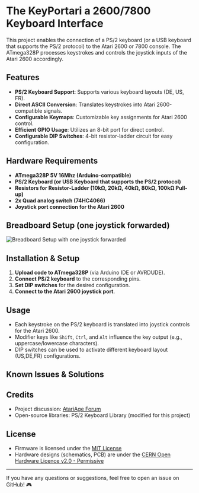 # The KeyPortari a 2600/7800 Keyboard Interface

This project enables the connection of a PS/2 keyboard (or a USB keyboard that supports the PS/2 protocol) to the Atari 2600 or 7800 console. The ATmega328P processes keystrokes and controls the joystick inputs of the Atari 2600 accordingly.

## Features
- **PS/2 Keyboard Support**: Supports various keyboard layouts (DE, US, FR).
- **Direct ASCII Conversion**: Translates keystrokes into Atari 2600-compatible signals.
- **Configurable Keymaps**: Customizable key assignments for Atari 2600 control.
- **Efficient GPIO Usage**: Utilizes an 8-bit port for direct control.
- **Configurable DIP Switches**: 4-bit resistor-ladder circuit for easy configuration.

## Hardware Requirements
- **ATmega328P 5V 16Mhz (Arduino-compatible)**
- **PS/2 Keyboard (or USB Keyboard that supports the PS/2 protocol)**
- **Resistors for Resistor-Ladder (10kΩ, 20kΩ, 40kΩ, 80kΩ, 100kΩ Pull-up)**
- **2x Quad analog switch (74HC4066)**
- **Joystick port connection for the Atari 2600**

## Breadboard Setup (one joystick forwarded)
![Breadboard Setup with one joystick forwarded](https://github.com/Al-Nafuur/Keyboard-2600/blob/main/docs/Breadboard_v3.png)


## Installation & Setup
1. **Upload code to ATmega328P** (via Arduino IDE or AVRDUDE).
2. **Connect PS/2 keyboard** to the corresponding pins.
3. **Set DIP switches** for the desired configuration.
4. **Connect to the Atari 2600 joystick port**.

## Usage
- Each keystroke on the PS/2 keyboard is translated into joystick controls for the Atari 2600.
- Modifier keys like `Shift`, `Ctrl`, and `Alt` influence the key output (e.g., uppercase/lowercase characters).
- DIP switches can be used to activate different keyboard layout (US,DE,FR) configurations.

## Known Issues & Solutions

## Credits
- Project discussion: [AtariAge Forum](https://forums.atariage.com/topic/380359-keyboard-interface-for-the-atari-2600/)
- Open-source libraries: PS/2 Keyboard Library (modified for this project)

## License
- Firmware is licensed under the [MIT License](LICENSE)
- Hardware designs (schematics, PCB) are under the [CERN Open Hardware Licence v2.0 - Permissive](LICENSE-HARDWARE)

---
If you have any questions or suggestions, feel free to open an issue on GitHub! 🎮

